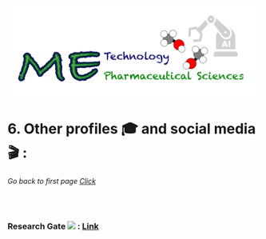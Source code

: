 ![](../images/cv-header.png)


# 6. Other profiles 🎓 and social media 🎬 :


###### Go back to first page [Click](../README.md)

&nbsp;


### Research Gate ![](http://www.researchgate.net/favicon.ico) : [Link](https://www.researchgate.net/profile/Thanet-Pitakbut)
